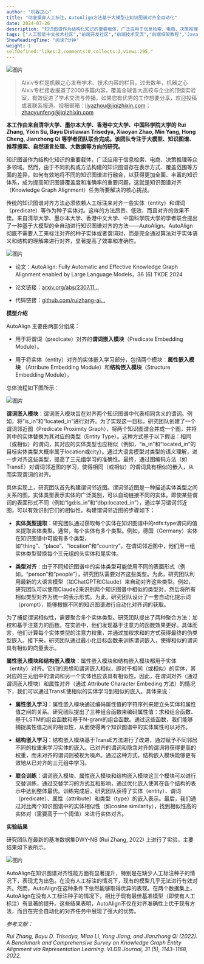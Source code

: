```yaml
---
author: "机器之心"
title: "彻底摒弃人工标注，AutoAlign方法基于大模型让知识图谱对齐全自动化"
date: 2024-07-26
description: "知识图谱作为结构化知识的重要载体，广泛应用于信息检索、电商、决策推理等众多领域。然而，由于不同机构或方法构建的知识图谱存在表示方式、覆盖范围等方面的差异，如何有效地将不同的知识图谱进行融合，以获得更加"
tags: ["人工智能中文技术社区","前端开发社区","前端技术交流","前端框架教程","JavaScript 学习资源","CSS 技巧与最佳实践","HTML5 最新动态","前端工程师职业发展","开源前端项目","前端技术趋势"]
ShowReadingTime: "阅读7分钟"
weight: 1
selfDefined:"likes:2,comments:0,collects:3,views:295,"
---
```

![图片](/images/jueJin/53444d78d9c04f1.png)

> AIxiv专栏是机器之心发布学术、技术内容的栏目。过去数年，机器之心AIxiv专栏接收报道了2000多篇内容，覆盖全球各大高校与企业的顶级实验室，有效促进了学术交流与传播。如果您有优秀的工作想要分享，欢迎投稿或者联系报道。投稿邮箱：[liyazhou@jiqizhixin.com](https://link.juejin.cn?target=mailto%3Aliyazhou%40jiqizhixin.com "mailto:liyazhou@jiqizhixin.com")；[zhaoyunfeng@jiqizhixin.com](https://link.juejin.cn?target=mailto%3Azhaoyunfeng%40jiqizhixin.com "mailto:zhaoyunfeng@jiqizhixin.com")

**本工作由来自清华大学、墨尔本大学、香港中文大学、中国科学院大学的 Rui Zhang, Yixin Su, Bayu Distiawan Trisedya, Xiaoyan Zhao, Min Yang, Hong Cheng, Jianzhong Qi 等学者团队联合完成。该团队专注于大模型、知识图谱、推荐搜索、自然语言处理、大数据等方向的研究。**

知识图谱作为结构化知识的重要载体，广泛应用于信息检索、电商、决策推理等众多领域。然而，由于不同机构或方法构建的知识图谱存在表示方式、覆盖范围等方面的差异，如何有效地将不同的知识图谱进行融合，以获得更加全面、丰富的知识体系，成为提高知识图谱覆盖度和准确率的重要问题，这就是知识图谱对齐（Knowledge Graph Alignment）任务所要解决的核心挑战。

传统的知识图谱对齐方法必须依赖人工标注来对齐一些实体（entity）和谓词（predicate）等作为种子实体对。这样的方法昂贵、低效、而且对齐的效果不佳。来自清华大学、墨尔本大学、香港中文大学、中国科学院大学的学者联合提出了一种基于大模型的全自动进行知识图谱对齐的方法——AutoAlign。AutoAlign彻底不需要人工来标注对齐的种子实体或者谓词对，而是完全通过算法对于实体语义和结构的理解来进行对齐，显著提高了效率和准确性。

![图片](/images/jueJin/4c054111ab6348c.png)

*   论文：AutoAlign: Fully Automatic and Effective Knowledge Graph Alignment enabled by Large Language Models，36 (6) TKDE 2024
    
*   论文链接：[arxiv.org/abs/2307.11…](https://link.juejin.cn?target=https%3A%2F%2Farxiv.org%2Fabs%2F2307.11772 "https://arxiv.org/abs/2307.11772")
    
*   代码链接：[github.com/ruizhang-ai…](https://link.juejin.cn?target=https%3A%2F%2Fgithub.com%2Fruizhang-ai%2FAutoAlign "https://github.com/ruizhang-ai/AutoAlign")
    

**模型介绍**

AutoAlign 主要由两部分组成：

*   用于将谓词（predicate）对齐的**谓词嵌入模块**（Predicate Embedding Module）。
    
*   用于将实体（entity）对齐的实体嵌入学习部分，包括两个模块：**属性嵌入模块** （Attribute Embedding Module）和**结构嵌入模块**（Structure Embedding Module）。
    

总体流程如下图所示：

![图片](/images/jueJin/738c25975c8e421.png)

**谓词嵌入模块**：谓词嵌入模块旨在对齐两个知识图谱中代表相同含义的谓词。例如，将“is\_in”和“located\_in”进行对齐。为了实现这一目标，研究团队创建了一个谓词邻近图（Predicate Proximity Graph），将两个知识图谱合并成一个图，并将其中的实体替换为其对应的类型（Entity Type）。这种方式基于以下假设：相同（或相似）的谓词，其对应的实体类型也应相似（例如，“is\_in”和“located\_in”的目标实体类型大概率属于location或city）。通过大语言模型对类型的语义理解，进一步对齐这些类型，提高了三元组学习的准确性。最终，通过图编码方法（如TransE）对谓词邻近图的学习，使得相同（或相似）的谓词具有相似的嵌入，从而实现谓词的对齐。

具体实现上，研究团队首先构建谓词邻近图。谓词邻近图是一种描述实体类型之间关系的图。实体类型表示实体的广泛类别，可以自动链接不同的实体。即使某些谓词的表面形式不同（例如“lgd:is\_in”和“dbp:located\_in”），通过学习谓词邻近图，可以有效识别它们的相似性。构建谓词邻近图的步骤如下：

*   **实体类型提取**：研究团队通过获取每个实体在知识图谱中的rdfs:type谓词的值来提取实体类型。通常，每个实体有多个类型。例如，德国（Germany）实体在知识图谱中可能有多个类型，如“thing”、“place”、“location”和“country”。在谓词邻近图中，他们用一组实体类型替换每个三元组的头实体和尾实体。
    
*   **类型对齐**：由于不同知识图谱中的实体类型可能使用不同的表面形式（例如，“person”和“people”），研究团队需要对齐这些类型。为此，研究团队利用最新的大语言模型（如ChatGPT和Claude）来自动对齐这些类型。例如，研究团队可以使用Claude2来识别两个知识图谱中相似的类型对，然后将所有相似类型对齐为统一的表示形式。为此，研究团队设计了一套自动化提示词（prompt），能够根据不同的知识图谱进行自动化对齐词的获取。
    

为了捕捉谓词相似性，需要聚合多个实体类型。研究团队提出了两种聚合方法：加权和基于注意力的函数。在实验中，他们发现基于注意力的函数效果更好。具体而言，他们计算每个实体类型的注意力权重，并通过加权求和的方式获得最终的伪类型嵌入。接下来，研究团队通过最小化目标函数来训练谓词嵌入，使得相似的谓词具有相似的向量表示。

**属性嵌入模块和结构嵌入模块**：属性嵌入模块和结构嵌入模块都用于实体（entity）对齐。它们的思想和谓词嵌入相似，即对于相同（或相似）的实体，其对应的三元组中的谓词和另一个实体也应该具有相似性。因此，在谓词对齐（通过谓词嵌入模块）和属性对齐（通过 Attribute Character Embeding 方法）的情况下，我们可以通过TransE使相似的实体学习到相似的嵌入。具体来说：

*   **属性嵌入学习**：属性嵌入模块通过编码属性值的字符序列来建立头实体和属性值之间的关系。研究团队提出了三种组合函数来编码属性值：求和组合函数、基于LSTM的组合函数和基于N-gram的组合函数。通过这些函数，我们能够捕捉属性值之间的相似性，从而使得两个知识图谱中的实体属性可以对齐。
    
*   **结构嵌入学习**：结构嵌入模块基于TransE方法进行了改进，通过赋予不同邻居不同的权重来学习实体的嵌入。已对齐的谓词和隐含对齐的谓词将获得更高的权重，而未对齐的谓词则被视为噪声。通过这种方式，结构嵌入模块能够更有效地从已对齐的三元组中学习。
    
*   **联合训练**：谓词嵌入模块、属性嵌入模块和结构嵌入模块这三个模块可以进行交替训练，通过交替学习的方式互相影响，通过优化嵌入使其在各个结构的表示中达到整体最优。训练完成后，研究团队获得了实体（entity）、谓词（predicate）、属性（attribute）和类型（type）的嵌入表示。最后，我们通过对比两个知识图谱中的实体相似性（如cosine similarity），找到相似性高的实体对（需要高于一个阈值）来进行实体对齐。
    

**实验结果**

研究团队在最新的基准数据集DWY-NB (Rui Zhang, 2022) 上进行了实验，主要结果如下表所示。

![图片](/images/jueJin/1daf1516b080428.png)

AutoAlign在知识图谱对齐性能方面有显著提升，特别是在缺少人工标注种子的情况下，表现尤为出色。在没有人工标注的情况下，现有的模型几乎无法进行有效对齐。然而，AutoAlign在这种条件下依然能够取得优异的表现。在两个数据集上，AutoAlign在没有人工标注种子的情况下，相比于现有最佳基准模型（即使有人工标注）有显著的提升。这些结果表明，AutoAlign不仅在对齐准确性上优于现有方法，而且在完全自动化的对齐任务中展现了强大的优势。

_参考文献：_

_Rui Zhang, Bayu D. Trisedya, Miao Li, Yong Jiang, and Jianzhong Qi (2022). A Benchmark and Comprehensive Survey on Knowledge Graph Entity Alignment via Representation Learning. VLDB Journal, 31 (5), 1143–1168, 2022._